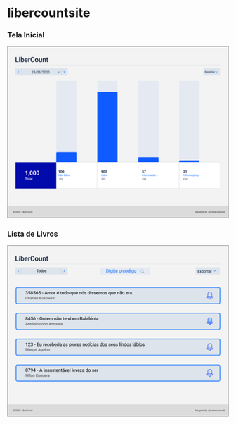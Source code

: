 # libercountsite

### Tela Inicial
<img src="LiberCount.jpg"/>

### Lista de Livros
<img src="Lista.png"/>
